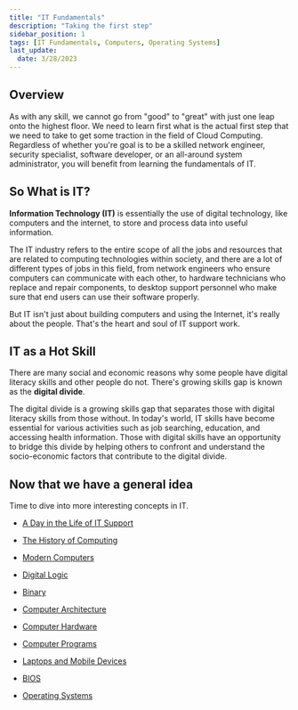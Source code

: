 ```yaml
---
title: "IT Fundamentals"
description: "Taking the first step"
sidebar_position: 1
tags: [IT Fundamentals, Computers, Operating Systems]
last_update:
  date: 3/28/2023
---
```



## Overview 

As with any skill, we cannot go from "good" to "great" with just one leap onto the highest floor. We need to learn first what is the actual first step that we need to take to get some traction in the field of Cloud Computing. Regardless of whether you're goal is to be a skilled network engineer, security specialist, software developer, or an all-around system administrator, you will benefit from learning the fundamentals of IT.

## So What is IT?

**Information Technology (IT)** is essentially the use of digital technology, like computers and the internet, to store and process data into useful information. 

The IT industry refers to the entire scope of all the jobs and resources that are related to computing technologies within society, and there are a lot of different types of jobs in this field, from network engineers who ensure computers can communicate with each other, to hardware technicians who replace and repair components, to desktop support personnel who make sure that end users can use their software properly.

But IT isn't just about building computers and using the Internet, it's really about the people. That's the heart and soul of IT support work.

## IT as a Hot Skill 

There are many social and economic reasons why some people have digital literacy skills and other people do not. There's growing skills gap is known as the **digital divide**. 

The digital divide is a growing skills gap that separates those with digital literacy skills from those without. In today's world, IT skills have become essential for various activities such as job searching, education, and accessing health information. Those with digital skills have an opportunity to bridge this divide by helping others to confront and understand the socio-economic factors that contribute to the digital divide.

## Now that we have a general idea

Time to dive into more interesting concepts in IT.

- [A Day in the Life of IT Support](./002-A-Day-in-the-Life-of-IT-Support.md)

- [The History of Computing](./003-The-History-of-Computing.md)

- [Modern Computers](./004-The-Modern-Computers.md)

- [Digital Logic](./005-The-Digital-Logic.md)

- [Binary](./006-Binary.md)

- [Computer Architecture](./007-Computer-Architecture.md)

- [Computer Hardware](./008-Computer-Hardware.md)

- [Computer Programs](./020-Computer-Programs.md)

- [Laptops and Mobile Devices](./021-Laptops-and-Mobile-Devices.md)

- [BIOS](./015-BIOS.md)

- [Operating Systems](./030-Operating-Systems.md)
